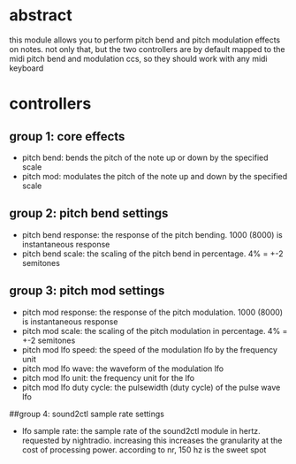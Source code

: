 # abstract

this module allows you to perform pitch bend and pitch modulation effects on notes. not only that, but the two controllers are by default mapped to the midi pitch bend and modulation ccs, so they should work with any midi keyboard

# controllers

## group 1: core effects

- pitch bend: bends the pitch of the note up or down by the specified scale
- pitch mod: modulates the pitch of the note up and down by the specified scale

## group 2: pitch bend settings

- pitch bend response: the response of the pitch bending. 1000 (8000) is instantaneous response
- pitch bend scale: the scaling of the pitch bend in percentage. 4% = +-2 semitones

## group 3: pitch mod settings

- pitch mod response: the response of the pitch modulation. 1000 (8000) is instantaneous response
- pitch mod scale: the scaling of the pitch modulation in percentage. 4% = +-2 semitones
- pitch mod lfo speed: the speed of the modulation lfo by the frequency unit
- pitch mod lfo wave: the waveform of the modulation lfo
- pitch mod lfo unit: the frequency unit for the lfo
- pitch mod lfo duty cycle: the pulsewidth (duty cycle) of the pulse wave lfo

##group 4: sound2ctl sample rate settings

- lfo sample rate: the sample rate of the sound2ctl module in hertz. requested by nightradio. increasing this increases the granularity at the cost of processing power. according to nr, 150 hz is the sweet spot
